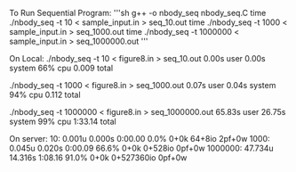 To Run Sequential Program: 
'''sh
g++ -o nbody_seq nbody_seq.C
time ./nbody_seq -t 10 < sample_input.in > seq_10.out
time ./nbody_seq -t 1000 < sample_input.in > seq_1000.out
time ./nbody_seq -t 1000000 < sample_input.in > seq_1000000.out
'''

On Local: 
./nbody_seq -t 10 < figure8.in > seq_10.out  0.00s user 0.00s system 66% cpu 0.009 total

./nbody_seq -t 1000 < figure8.in > seq_1000.out  0.07s user 0.04s system 94% cpu 0.112 total

./nbody_seq -t 1000000 < figure8.in > seq_1000000.out  65.83s user 26.75s system 99% cpu 1:33.14 total




On server: 
10:
0.001u 0.000s 0:00.00 0.0%    0+0k 64+8io 2pf+0w
1000: 
0.045u 0.020s 0:00.09 66.6%    0+0k 0+528io 0pf+0w
1000000: 
47.734u 14.316s 1:08.16 91.0%    0+0k 0+527360io 0pf+0w
